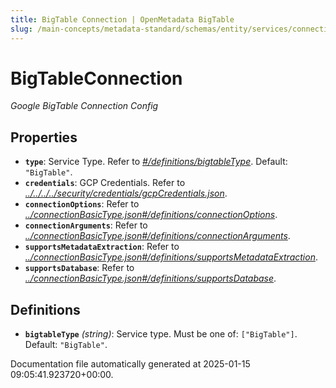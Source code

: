 ```yaml
---
title: BigTable Connection | OpenMetadata BigTable
slug: /main-concepts/metadata-standard/schemas/entity/services/connections/database/bigtableconnection
---
```


# BigTableConnection

*Google BigTable Connection Config*

## Properties

- **`type`**: Service Type. Refer to *[#/definitions/bigtableType](#definitions/bigtableType)*. Default: `"BigTable"`.
- **`credentials`**: GCP Credentials. Refer to *[../../../../security/credentials/gcpCredentials.json](#/../../../security/credentials/gcpCredentials.json)*.
- **`connectionOptions`**: Refer to *[../connectionBasicType.json#/definitions/connectionOptions](#/connectionBasicType.json#/definitions/connectionOptions)*.
- **`connectionArguments`**: Refer to *[../connectionBasicType.json#/definitions/connectionArguments](#/connectionBasicType.json#/definitions/connectionArguments)*.
- **`supportsMetadataExtraction`**: Refer to *[../connectionBasicType.json#/definitions/supportsMetadataExtraction](#/connectionBasicType.json#/definitions/supportsMetadataExtraction)*.
- **`supportsDatabase`**: Refer to *[../connectionBasicType.json#/definitions/supportsDatabase](#/connectionBasicType.json#/definitions/supportsDatabase)*.
## Definitions

- **`bigtableType`** *(string)*: Service type. Must be one of: `["BigTable"]`. Default: `"BigTable"`.


Documentation file automatically generated at 2025-01-15 09:05:41.923720+00:00.
